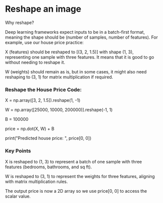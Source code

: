 # Reshape an image

Why reshape? 

Deep learning frameworks expect inputs to be in a batch-first format, meaning the shape should be (number of samples, number of features). For example, use our house price practice: 

X (features) should be reshaped to [(3, 2, 1.5)] with shape (1, 3), representing one sample with three features. It means that it is good to go without needing to reshape it. 

W (weights) should remain as is, but in some cases, it might also need reshaping to (3, 1) for matrix multiplication if required. 

### Reshape the House Price Code: 

X = np.array([3, 2, 1.5]).reshape(1, -1)

W = np.array([25000, 10000, 200000)].reshape(-1, 1)

B = 100000

price = np.dot(X, W) + B

print("Predicted house price: ", price[0, 0])

### Key Points 

X is reshaped to (1, 3) to represent a batch of one sample with three features (bedrooms, bathrooms, and sq ft). 

W is reshaped to (3, 1) to represent the weights for three features, aligning with matrix multiplication rules. 

The output price is now a 2D array so we use price[0, 0] to access the scalar value.
